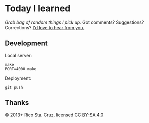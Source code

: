 # Today I learned

*Grab bag of random things I pick up.* Got comments? Suggestions? Corrections? [I'd love to hear from you.](https://github.com/rstacruz/til/issues)

## Development

Local server:

    make
    PORT=4000 make

Deployment:

    git push

## Thanks

© 2013+ Rico Sta. Cruz, licensed [CC BY-SA 4.0](http://creativecommons.org/licenses/by-sa/4.0/)
